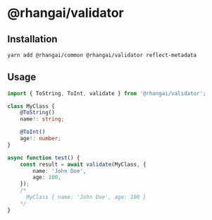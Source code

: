 # @rhangai/validator

## Installation

```sh
yarn add @rhangai/common @rhangai/validator reflect-metadata
```

## Usage

```ts
import { ToString, ToInt, validate } from '@rhangai/validator';

class MyClass {
	@ToString()
	name!: string;

	@ToInt()
	age!: number;
}

async function test() {
	const result = await validate(MyClass, {
		name: 'John Doe',
		age: 100,
	});
	/*
	  MyClass { name: 'John Doe', age: 100 }
	*/
}
```


